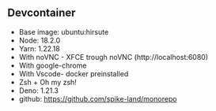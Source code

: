 ## Devcontainer

- Base image: ubuntu:hirsute
- Node: 18.2.0
- Yarn: 1.22.18
- With noVNC - XFCE trough noVNC (http://localhost:6080)
- With google-chrome
- With Vscode- docker preinstalled
- Zsh + Oh my zsh!
- Deno: 1.21.3
- github: https://github.com/spike-land/monorepo
